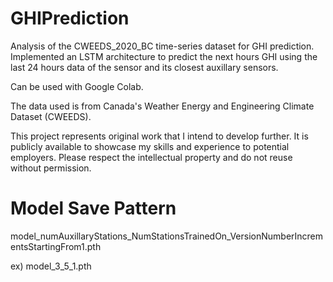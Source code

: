 # GHIPrediction
Analysis of the CWEEDS_2020_BC time-series dataset for GHI prediction. Implemented an LSTM architecture to predict the next hours GHI using the last 24 hours data of the sensor and its closest auxillary sensors.

Can be used with Google Colab.

The data used is from Canada's Weather Energy and Engineering Climate Dataset (CWEEDS).

This project represents original work that I intend to develop further. It is publicly available to showcase my skills and experience to potential employers. Please respect the intellectual property and do not reuse without permission.


# Model Save Pattern
model_numAuxillaryStations_NumStationsTrainedOn_VersionNumberIncrementsStartingFrom1.pth

ex) model_3_5_1.pth
